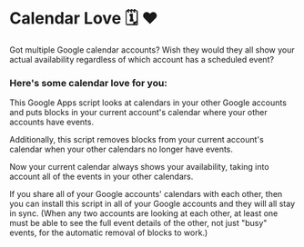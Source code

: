 # Calendar Love 🗓 ❤️

Got multiple Google calendar accounts? Wish they would they all show your
actual availability regardless of which account has a scheduled event?

### Here's some calendar love for you:

This Google Apps script looks at calendars in your other Google accounts and
puts blocks in your current account's calendar where your other accounts have
events.

Additionally, this script removes blocks from your current account's calendar
when your other calendars no longer have events.

Now your current calendar always shows your availability, taking into account
all of the events in your other calendars.

If you share all of your Google accounts' calendars with each other, then you
can install this script in all of your Google accounts and they will all stay
in sync. (When any two accounts are looking at each other, at least one must
be able to see the full event details of the other, not just "busy" events,
for the automatic removal of blocks to work.)

